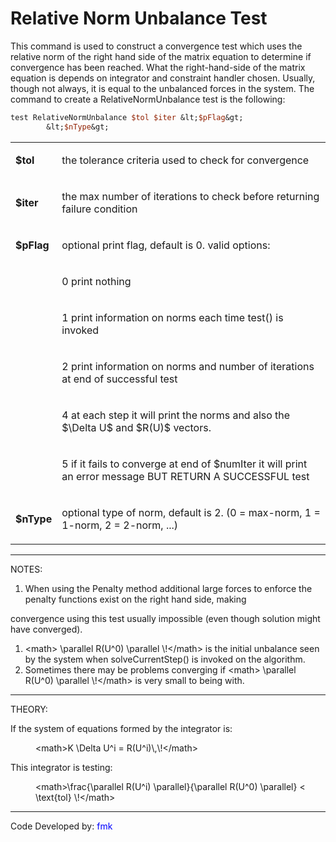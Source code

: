 # Relative Norm Unbalance Test

<p>This command is used to construct a convergence test which uses the
relative norm of the right hand side of the matrix equation to determine
if convergence has been reached. What the right-hand-side of the matrix
equation is depends on integrator and constraint handler chosen.
Usually, though not always, it is equal to the unbalanced forces in the
system. The command to create a RelativeNormUnbalance test is the
following:</p>

```tcl
test RelativeNormUnbalance $tol $iter &lt;$pFlag&gt;
        &lt;$nType&gt;
```

<table>
<tbody>
<tr class="odd">
<td><p><strong>$tol</strong></p></td>
<td><p>the tolerance criteria used to check for convergence</p></td>
</tr>
<tr class="even">
<td><p><strong>$iter</strong></p></td>
<td><p>the max number of iterations to check before returning failure
condition</p></td>
</tr>
<tr class="odd">
<td><p><strong>$pFlag</strong></p></td>
<td><p>optional print flag, default is 0. valid options:</p></td>
</tr>
<tr class="even">
<td></td>
<td><p>0 print nothing</p></td>
</tr>
<tr class="odd">
<td></td>
<td><p>1 print information on norms each time test() is invoked</p></td>
</tr>
<tr class="even">
<td></td>
<td><p>2 print information on norms and number of iterations at end of
successful test</p></td>
</tr>
<tr class="odd">
<td></td>
<td><p>4 at each step it will print the norms and also the
$\Delta U$ and $R(U)$
vectors.</p></td>
</tr>
<tr class="even">
<td></td>
<td><p>5 if it fails to converge at end of $numIter it will print an
error message BUT RETURN A SUCCESSFUL test</p></td>
</tr>
<tr class="odd">
<td><p><strong>$nType</strong></p></td>
<td><p>optional type of norm, default is 2. (0 = max-norm, 1 = 1-norm, 2
= 2-norm, ...)</p></td>
</tr>
</tbody>
</table>
<hr />
<p>NOTES:</p>
<ol>
<li>When using the Penalty method additional large forces to enforce the
penalty functions exist on the right hand side, making</li>
</ol>
<p>convergence using this test usually impossible (even though solution
might have converged).</p>
<ol>
<li>&lt;math&gt; \parallel R(U^0) \parallel \!&lt;/math&gt; is the
initial unbalance seen by the system when solveCurrentStep() is invoked
on the algorithm.</li>
<li>Sometimes there may be problems converging if &lt;math&gt; \parallel
R(U^0) \parallel \!&lt;/math&gt; is very small to being with.</li>
</ol>
<hr />
<p>THEORY:</p>
<p>If the system of equations formed by the integrator is:</p>
<dl>
<dt></dt>
<dd>
&lt;math&gt;K \Delta U^i = R(U^i)\,\!&lt;/math&gt;
</dd>
</dl>
<p>This integrator is testing:</p>
<dl>
<dt></dt>
<dd>
&lt;math&gt;\frac{\parallel R(U^i) \parallel}{\parallel R(U^0)
\parallel} &lt; \text{tol} \!&lt;/math&gt;
</dd>
</dl>
<hr />
<p>Code Developed by: <span style="color:blue"> fmk
</span></p>
